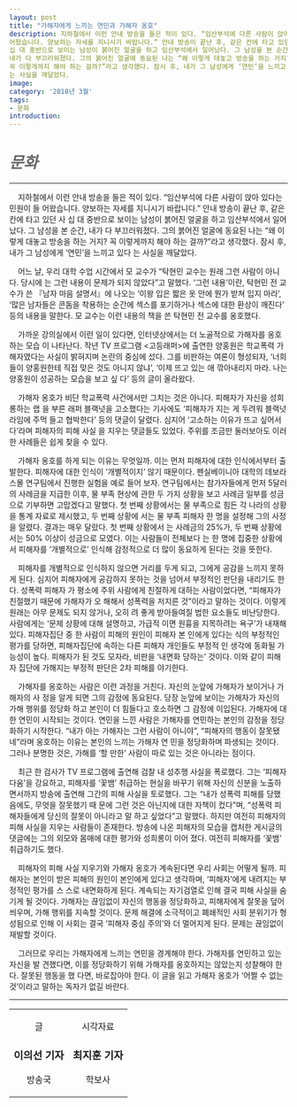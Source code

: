 ```yaml
---
layout: post
title: "가해자에게 느끼는 연민과 가해자 옹호"
description: 지하철에서 이런 안내 방송을 들은 적이 있다. “임산부석에 다른 사람이 앉아 있다는 민원이 들
어왔습니다. 양보하는 자세를 지니시기 바랍니다.” 안내 방송이 끝난 후, 같은 칸에 타고 있던 사
십 대 중반으로 보이는 남성이 붉어진 얼굴을 하고 임산부석에서 일어났다. 그 남성을 본 순간,
내가 다 부끄러워졌다. 그의 붉어진 얼굴에 동요된 나는 “왜 이렇게 대놓고 방송을 하는 거지?
꼭 이렇게까지 해야 하는 걸까?”라고 생각했다. 잠시 후, 내가 그 남성에게 ‘연민’을 느끼고 있다
는 사실을 깨달았다.
image:
category: '2018년 3월'
tags:
- 문화
introduction:
---
```


<h1 style="color:#686868;"><i>문화</i></h1>
<hr/>

<!--문화 1-->
&nbsp; &nbsp; 지하철에서 이런 안내 방송을 들은 적이 있다. “임산부석에 다른 사람이 앉아 있다는 민원이 들
어왔습니다. 양보하는 자세를 지니시기 바랍니다.” 안내 방송이 끝난 후, 같은 칸에 타고 있던 사
십 대 중반으로 보이는 남성이 붉어진 얼굴을 하고 임산부석에서 일어났다. 그 남성을 본 순간,
내가 다 부끄러워졌다. 그의 붉어진 얼굴에 동요된 나는 “왜 이렇게 대놓고 방송을 하는 거지?
꼭 이렇게까지 해야 하는 걸까?”라고 생각했다. 잠시 후, 내가 그 남성에게 ‘연민’을 느끼고 있다
는 사실을 깨달았다.

&nbsp; &nbsp; 어느 날, 우리 대학 수업 시간에서 모 교수가 “탁현민 교수는 원래 그런 사람이 아니다. 당시에
는 그런 내용이 문제가 되지 않았다”고 말했다. ‘그런 내용’이란, 탁현민 전 교수가 쓴 『남자 마음
설명서』에 나오는 ‘이왕 입은 짧은 옷 안에 뭔가 받쳐 입지 마라’, ‘많은 남자들은 콘돔을 착용하는 순간에 섹스를 포기하거나 섹스에 대한 환상이 깨진다’ 등의 내용을 말한다. 모 교수는 이런
내용의 책을 쓴 탁현민 전 교수를 옹호했다.

&nbsp; &nbsp; 가까운 강의실에서 이런 일이 있다면, 인터넷상에서는 더 노골적으로 가해자를 옹호하는 모습
이 나타난다. 작년 TV 프로그램 <고등래퍼>에 출연한 양홍원은 학교폭력 가해자였다는 사실이
밝혀지며 논란의 중심에 섰다. 그를 비판하는 여론이 형성되자, ‘너희들이 양홍원한테 직접 맞은
것도 아니지 않냐’, ‘이제 뜨고 있는 애 깎아내리지 마라. 나는 양홍원이 성공하는 모습을 보고 싶
다’ 등의 글이 올라왔다.

&nbsp; &nbsp; 가해자 옹호가 비단 학교폭력 사건에서만 그치는 것은 아니다. 피해자가 자신을 성희롱하는 랩
을 부른 래퍼 블랙넛을 고소했다는 기사에도 ‘피해자가 지는 게 두려워 블랙넛 라임에 주먹 들고
협박한다’ 등의 댓글이 달렸다. 심지어 ‘고소하는 이유가 뜨고 싶어서다’라며 피해자의 피해 사실
을 지우는 댓글들도 있었다. 주위를 조금만 둘러보아도 이러한 사례들은 쉽게 찾을 수 있다.

&nbsp; &nbsp; 가해자 옹호를 하게 되는 이유는 무엇일까. 이는 먼저 피해자에 대한 인식에서부터 출발한다.
피해자에 대한 인식이 ‘개별적이지’ 않기 때문이다. 펜실베이니아 대학의 데보라 스몰 연구팀에서
진행한 실험을 예로 들어 보자. 연구팀에서는 참가자들에게 먼저 5달러의 사례금을 지급한 이후,
물 부족 현상에 관한 두 가지 상황을 보고 사례금 일부를 성금으로 기부하면 고맙겠다고 말했다.
첫 번째 상황에서는 물 부족으로 힘든 각 나라의 상황을 통계 자료로 제시했고, 두 번째 상황에
서는 물 부족 피해자 한 명을 설정해 그의 사정을 알렸다. 결과는 매우 달랐다. 첫 번째 상황에서
는 사례금의 25%가, 두 번째 상황에서는 50% 이상이 성금으로 모였다. 이는 사람들이 전체보다
는 한 명에 집중한 상황에서 피해자를 ‘개별적으로’ 인식해 감정적으로 더 많이 동요하게 된다는
것을 뜻한다.

&nbsp; &nbsp; 피해자를 개별적으로 인식하지 않으면 거리를 두게 되고, 그에게 공감을 느끼지 못하게 된다.
심지어 피해자에게 공감하지 못하는 것을 넘어서 부정적인 판단을 내리기도 한다. 성폭력 피해자
가 평소에 주위 사람에게 친절하게 대하는 사람이었다면, “피해자가 친절했기 때문에 가해자가 오
해해서 성폭력을 저지른 것”이라고 말하는 것이다. 이렇게 원래는 아무 문제도 되지 않거나, 오히
려 좋게 받아들여질 법한 요소들도 비난당한다. 사람에게는 ‘문제 상황에 대해 설명하고, 가급적
이면 원흉을 지목하려는 욕구’가 내재해 있다. 피해자집단 중 한 사람이 피해의 원인이 피해자 본
인에게 있다는 식의 부정적인 평가를 당하면, 피해자집단에 속하는 다른 피해자 개인들도 부정적
인 생각에 동화될 가능성이 높다. 피해자가 된 것도 모자라, 비판을 ‘내면화 당하는’ 것이다. 이와
같이 피해자 집단에 가해지는 부정적 판단은 2차 피해를 야기한다.

&nbsp; &nbsp; 가해자를 옹호하는 사람은 이런 과정을 거친다. 자신의 눈앞에 가해자가 보이거나 가해자의 사
정을 알게 되면 그의 감정에 동요된다. 당장 눈앞에 보이는 가해자가 자신의 가해 행위를 정당화
하고 본인이 더 힘들다고 호소하면 그 감정에 이입된다. 가해자에 대한 연민이 시작되는 것이다.
연민을 느낀 사람은 가해자를 연민하는 본인의 감정을 정당화하기 시작한다. “내가 아는 가해자는
그런 사람이 아니야”, “피해자의 행동이 잘못됐네”라며 옹호하는 이유는 본인의 느끼는 가해자 연
민을 정당화하며 파생되는 것이다. 그러나 분명한 것은, 가해를 ‘할 만한’ 사람이 따로 있는 것은
아니라는 점이다.


&nbsp; &nbsp; 최근 한 검사가 TV 프로그램에 출연해 검찰 내 성추행 사실을 폭로했다. 그는 ‘피해자다움’을
강요하고, 피해자를 ‘꽃뱀’ 취급하는 현실을 바꾸기 위해 자신의 신분을 노출하면서까지 방송에
출연해 그간의 피해 사실을 토로했다. 그는 “내가 성폭력 피해를 당했음에도, 무엇을 잘못했기 때
문에 그런 것은 아닌지에 대한 자책이 컸다”며, “성폭력 피해자들에게 당신의 잘못이 아니라고 말
하고 싶었다”고 말했다. 하지만 여전히 피해자의 피해 사실을 지우는 사람들이 존재한다. 방송에
나온 피해자의 모습을 캡처한 게시글의 댓글에는 그의 외모와 몸매에 대한 평가와 성희롱이 이어
졌다. 여전히 피해자를 ‘꽃뱀’ 취급하기도 했다.

&nbsp; &nbsp; 피해자의 피해 사실 지우기와 가해자 옹호가 계속된다면 우리 사회는 어떻게 될까. 피해자는
본인이 받은 피해의 원인이 본인에게 있다고 생각하며, ‘피해자’에게 내려지는 부정적인 평가를 스
스로 내면화하게 된다. 계속되는 자기검열로 인해 결국 피해 사실을 숨기게 될 것이다. 가해자는
끊임없이 자신의 행동을 정당화하고, 피해자에게 잘못을 덮어씌우며, 가해 행위를 지속할 것이다.
문제 해결에 소극적이고 폐쇄적인 사회 분위기가 형성됨으로 인해 이 사회는 결국 ‘피해자 중심
주의’와 더 멀어지게 된다. 문제는 끊임없이 재발할 것이다.

&nbsp; &nbsp; 그러므로 우리는 가해자에게 느끼는 연민을 경계해야 한다. 가해자를 연민하고 있는 자신을 발
견했다면, 이를 정당화하기 위해 가해자를 옹호하지는 않았는지 성찰해야 한다. 잘못된 행동을 했
다면, 바로잡아야 한다. 이 글을 읽고 가해자 옹호가 ‘어쩔 수 없는 것’이라고 말하는 독자가 없길
바란다.

<hr/>
<section class="author" itemprop="author">
  <div class="details" itemscope itemtype="http://schema.org/Person">
    <center>
      <table>
        <tr>
          <td>
            <center>
            <p class="def">글</p>
            <h3 class="name">이의선 기자</h3>
            <p class="desc">방송국</p>
            </center>
          </td>
          <td>
            <center>
            <p class="def">시각자료</p>
            <h3 class="name">최지훈 기자</h3>
            <p class="desc">학보사</p>
            </center>
          </td>
        </tr>
      </table>
    </center>
  </div>
</section>
